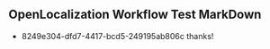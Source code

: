 ## OpenLocalization Workflow Test MarkDown
* 8249e304-dfd7-4417-bcd5-249195ab806c thanks!

<!--HONumber=Aug16_HO4-->


